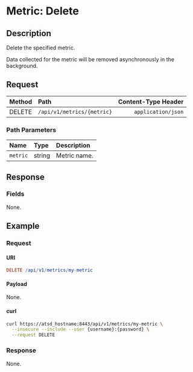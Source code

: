 # Metric: Delete

## Description

Delete the specified metric.

Data collected for the metric will be removed asynchronously in the background.

## Request

| **Method** | **Path** | **Content-Type Header**|
|:---|:---|---:|
| DELETE | `/api/v1/metrics/{metric}` | `application/json` |

### Path Parameters

|**Name**|**Type**|**Description**|
|:---|:---|:---|
| `metric` |string|Metric name.|

## Response

### Fields

None.

## Example

### Request

#### URI

```elm
DELETE /api/v1/metrics/my-metric
```

#### Payload

None.

#### curl

```bash
curl https://atsd_hostname:8443/api/v1/metrics/my-metric \
  --insecure --include --user {username}:{password} \
  --request DELETE
```

### Response

None.